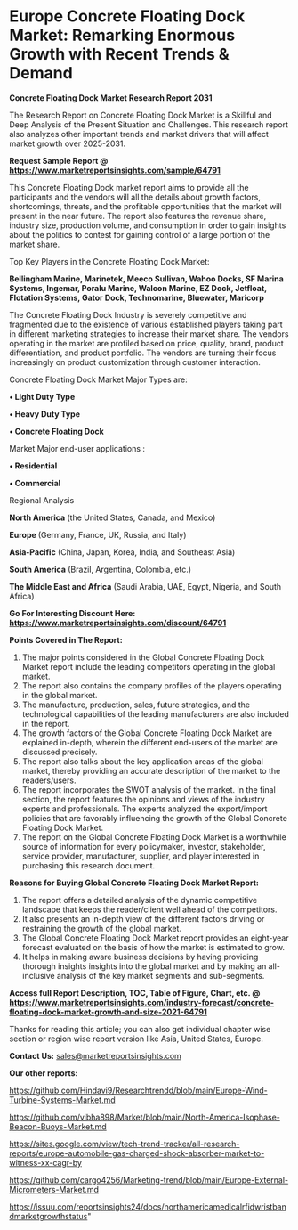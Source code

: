 # Europe Concrete Floating Dock Market: Remarking Enormous Growth with Recent Trends & Demand

<strong>Concrete Floating Dock Market Research Report 2031</strong>

The Research Report on Concrete Floating Dock Market is a Skillful and Deep Analysis of the Present Situation and Challenges. This research report also analyzes other important trends and market drivers that will affect market growth over 2025-2031.

<strong>Request Sample Report @ <a href=https://www.marketreportsinsights.com/sample/64791>https://www.marketreportsinsights.com/sample/64791</a></strong>

This Concrete Floating Dock market report aims to provide all the participants and the vendors will all the details about growth factors, shortcomings, threats, and the profitable opportunities that the market will present in the near future. The report also features the revenue share, industry size, production volume, and consumption in order to gain insights about the politics to contest for gaining control of a large portion of the market share.

Top Key Players in the Concrete Floating Dock Market:

<strong>Bellingham Marine, Marinetek, Meeco Sullivan, Wahoo Docks, SF Marina Systems, Ingemar, Poralu Marine, Walcon Marine, EZ Dock, Jetfloat, Flotation Systems, Gator Dock, Technomarine, Bluewater, Maricorp</strong>

The Concrete Floating Dock Industry is severely competitive and fragmented due to the existence of various established players taking part in different marketing strategies to increase their market share. The vendors operating in the market are profiled based on price, quality, brand, product differentiation, and product portfolio. The vendors are turning their focus increasingly on product customization through customer interaction.

Concrete Floating Dock Market Major Types are:

<strong>• Light Duty Type

• Heavy Duty Type

• Concrete Floating Dock</strong>

Market Major end-user applications :

<strong>• Residential

• Commercial</strong>

Regional Analysis

</u><strong><b>North America</b></strong> (the United States, Canada, and Mexico)

<strong><b>Europe </b></strong>(Germany, France, UK, Russia, and Italy)

<strong><b>Asia-Pacific</b></strong> (China, Japan, Korea, India, and Southeast Asia)

<strong><b>South America</b></strong> (Brazil, Argentina, Colombia, etc.)

<strong><b>The Middle East and Africa</b></strong> (Saudi Arabia, UAE, Egypt, Nigeria, and South Africa)

<strong>Go For Interesting Discount Here: <a href=https://www.marketreportsinsights.com/discount/64791>https://www.marketreportsinsights.com/discount/64791</a></strong>

<strong>Points Covered in The Report:</strong>
<ol>
  <li>The major points considered in the Global Concrete Floating Dock Market report include the leading competitors operating in the global market.</li>
  <li>The report also contains the company profiles of the players operating in the global market.</li>
  <li>The manufacture, production, sales, future strategies, and the technological capabilities of the leading manufacturers are also included in the report.</li>
  <li>The growth factors of the Global Concrete Floating Dock Market are explained in-depth, wherein the different end-users of the market are discussed precisely.</li>
  <li>The report also talks about the key application areas of the global market, thereby providing an accurate description of the market to the readers/users.</li>
  <li>The report incorporates the SWOT analysis of the market. In the final section, the report features the opinions and views of the industry experts and professionals. The experts analyzed the export/import policies that are favorably influencing the growth of the Global Concrete Floating Dock Market.</li>
  <li>The report on the Global Concrete Floating Dock Market is a worthwhile source of information for every policymaker, investor, stakeholder, service provider, manufacturer, supplier, and player interested in purchasing this research document.</li>
</ol>
<strong>Reasons for Buying Global Concrete Floating Dock Market Report:</strong>

<ol>
  <li>The report offers a detailed analysis of the dynamic competitive landscape that keeps the reader/client well ahead of the competitors.</li>
  <li>It also presents an in-depth view of the different factors driving or restraining the growth of the global market.</li>
  <li>The Global Concrete Floating Dock Market report provides an eight-year forecast evaluated on the basis of how the market is estimated to grow.</li>
  <li>It helps in making aware business decisions by having providing thorough insights insights into the global market and by making an all-inclusive analysis of the key market segments and sub-segments.</li>
</ol>
<strong>Access full Report Description, TOC, Table of Figure, Chart, etc. @ <a href=https://www.marketreportsinsights.com/industry-forecast/concrete-floating-dock-market-growth-and-size-2021-64791>https://www.marketreportsinsights.com/industry-forecast/concrete-floating-dock-market-growth-and-size-2021-64791</a></strong>


Thanks for reading this article; you can also get individual chapter wise section or region wise report version like Asia, United States, Europe.

<strong>Contact Us:</strong>
sales@marketreportsinsights.com

<strong>Our other reports:</strong>

<a href=https://github.com/Hindavi9/Researchtrendd/blob/main/Europe-Wind-Turbine-Systems-Market.md>https://github.com/Hindavi9/Researchtrendd/blob/main/Europe-Wind-Turbine-Systems-Market.md</a>

<a href=https://github.com/vibha898/Market/blob/main/North-America-Isophase-Beacon-Buoys-Market.md>https://github.com/vibha898/Market/blob/main/North-America-Isophase-Beacon-Buoys-Market.md</a>

<a href=https://sites.google.com/view/tech-trend-tracker/all-research-reports/europe-automobile-gas-charged-shock-absorber-market-to-witness-xx-cagr-by>https://sites.google.com/view/tech-trend-tracker/all-research-reports/europe-automobile-gas-charged-shock-absorber-market-to-witness-xx-cagr-by</a>

<a href=https://github.com/cargo4256/Marketing-trend/blob/main/Europe-External-Micrometers-Market.md>https://github.com/cargo4256/Marketing-trend/blob/main/Europe-External-Micrometers-Market.md</a>

<a href=https://issuu.com/reportsinsights24/docs/northamericamedicalrfidwristbandmarketgrowthstatus>https://issuu.com/reportsinsights24/docs/northamericamedicalrfidwristbandmarketgrowthstatus</a>"
